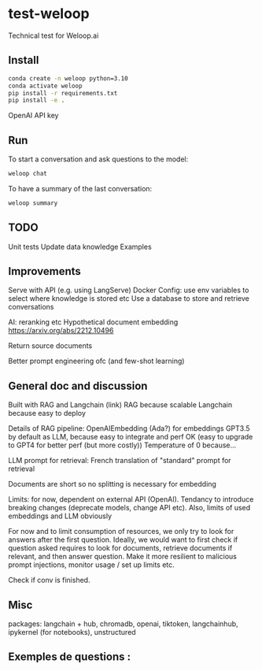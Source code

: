 # test-weloop
Technical test for Weloop.ai

## Install

```bash
conda create -n weloop python=3.10
conda activate weloop
pip install -r requirements.txt
pip install -e .
```

OpenAI API key

## Run

To start a conversation and ask questions to the model:
```bash
weloop chat
```

To have a summary of the last conversation:
```bash
weloop summary
```

## TODO

Unit tests
Update data knowledge
Examples

## Improvements

Serve with API (e.g. using LangServe)
Docker
Config: use env variables to select where knowledge is stored etc
Use a database to store and retrieve conversations

AI: reranking etc
Hypothetical document embedding https://arxiv.org/abs/2212.10496

Return source documents

Better prompt engineering ofc (and few-shot learning)

## General doc and discussion

Built with RAG and Langchain (link)
RAG because scalable
Langchain because easy to deploy

Details of RAG pipeline:
OpenAIEmbedding (Ada?) for embeddings
GPT3.5 by default as LLM, because easy to integrate and perf OK
(easy to upgrade to GPT4 for better perf (but more costly))
Temperature of 0 because...

LLM prompt for retrieval: French translation of "standard" prompt for retrieval

Documents are short so no splitting is necessary for embedding

Limits: for now, dependent on external API (OpenAI).
Tendancy to introduce breaking changes (deprecate models, change API etc).
Also, limits of used embeddings and LLM obviously

For now and to limit consumption of resources, we only try to look for answers after the first question.
Ideally, we would want to first check if question asked requires to look for documents, retrieve documents if relevant,
and then answer question.
Make it more resilient to malicious prompt injections, monitor usage / set up limits etc.

Check if conv is finished.

## Misc

packages: langchain + hub, chromadb, openai, tiktoken, langchainhub, ipykernel (for notebooks), unstructured

## Exemples de questions :

